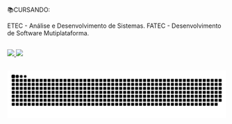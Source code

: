 📚CURSANDO: 

ETEC - Análise e Desenvolvimento de Sistemas.
FATEC - Desenvolvimento de Software Mutiplataforma.

##

<div>
  <a href="https://github.com/Lrd-M">
  <img height="180em" src="https://github-readme-stats.vercel.app/api?username=Lrd-M&show_icons=true&theme=dark&include_all_commits=true&count_private=true"/>
  <img height="180em" src="https://github-readme-stats.vercel.app/api/top-langs/?username=Lrd-M&layout=compact&langs_count=7&theme=dark"/>
</div>
  
##  
  
  ![Snake animation](https://github.com/Lrd-M/Lrd-M/blob/output/github-contribution-grid-snake.svg)
